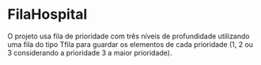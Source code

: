 # FilaHospital

O projeto usa fila de prioridade com três níveis de profundidade utilizando uma fila do tipo Tfila para guardar os elementos de cada prioridade (1, 2 ou 3 considerando a prioridade 3 a maior prioridade). 
